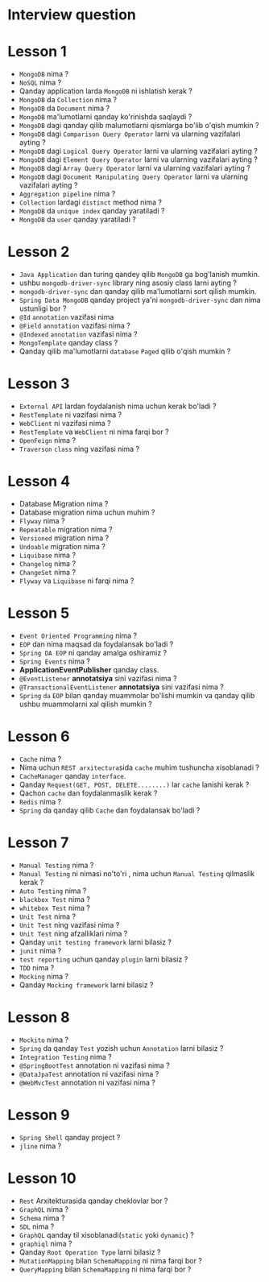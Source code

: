 # Interview question

# Lesson 1

* `MongoDB` nima ?
* `NoSQL` nima ?
* Qanday application larda `MongoDB` ni ishlatish kerak ?
* `MongoDB` da `Collection` nima ?
* `MongoDB` da `Document` nima ?
* `MongoDB` ma'lumotlarni qanday ko'rinishda saqlaydi ?
* `MongoDB` dagi qanday qilib malumotlarni qismlarga bo'lib o'qish mumkin ?
* `MongoDB` dagi `Comparison Query Operator` larni va ularning vazifalari ayting ?
* `MongoDB` dagi `Logical Query Operator`  larni va ularning vazifalari ayting ?
* `MongoDB` dagi `Element Query Operator`  larni va ularning vazifalari ayting ?
* `MongoDB` dagi `Array Query Operator`   larni va ularning vazifalari ayting ?
* `MongoDB` dagi `Document Manipulating Query Operator`   larni va ularning vazifalari ayting ?
* `Aggregation pipeline` nima ?
* `Collection` lardagi `distinct` method nima ?
* `MongoDB` da `unique index` qanday yaratiladi ?
* `MongoDB` da `user` qanday yaratiladi ?

# Lesson 2

* `Java Application` dan turing qandey qilib `MongoDB` ga bog'lanish mumkin.
* ushbu `mongodb-driver-sync` library ning asosiy class larni ayting ?
* `mongodb-driver-sync` dan qanday qilib ma'lumotlarni sort qilish mumkin.
* `Spring Data MongoDB` qanday project ya'ni `mongodb-driver-sync` dan nima ustunligi bor ?
* `@Id` `annotation` vazifasi nima
* `@Field` `annotation` vazifasi nima ?
* `@Indexed` `annotation` vazifasi nima ?
* `MongoTemplate` qanday class ?
* Qanday qilib ma'lumotlarni `database` `Paged`  qilib o'qish mumkin ?

# Lesson 3

* `External API` lardan foydalanish nima uchun kerak bo'ladi ?
* `RestTemplate` ni vazifasi nima ?
* `WebClient` ni vazifasi nima ?
* `RestTemplate` va `WebClient` ni nima farqi bor ?
* `OpenFeign` nima ?
* `Traverson` `class` ning vazifasi nima ?

# Lesson 4

* Database Migration nima ?
* Database migration nima uchun muhim ?
* `Flyway` nima ?
* `Repeatable` migration nima ?
* `Versioned` migration nima ?
* `Undoable` migration nima ?
* `Liquibase` nima ?
* `Changelog` nima ?
* `ChangeSet` nima ?
* `Flyway` va `Liquibase` ni farqi nima ?

# Lesson 5

* `Event Oriented Programming` nima ?
* `EOP` dan nima maqsad da foydalansak bo'ladi ?
* `Spring DA EOP` ni qanday amalga oshiramiz ?
* `Spring Events` nima ?
* **ApplicationEventPublisher** qanday class.
* `@EventListener` **annotatsiya** sini vazifasi nima ?
* `@TransactionalEventListener` **annotatsiya** sini vazifasi nima ?
* `Spring` `da` `EOP` bilan qanday muammolar bo'lishi mumkin va qanday qilib ushbu muammolarni xal qilish mumkin ?

# Lesson 6

* `Cache` nima ?
* Nima uchun `REST arxitectura`sida `cache` muhim tushuncha xisoblanadi ?
* `CacheManager` qanday `interface`.
* Qanday `Request(GET, POST, DELETE........)` lar `cache` lanishi kerak ?
* Qachon `cache` dan foydalanmaslik kerak ?
* `Redis` nima ?
* `Spring` da qanday qilib `Cache` dan foydalansak bo'ladi ?

# Lesson 7

* `Manual Testing` nima ?
* `Manual Testing` ni nimasi no'to'ri , nima uchun `Manual Testing` qilmaslik kerak ?
* `Auto Testing` nima ?
* `blackbox Test` nima ?
* `whitebox Test` nima ?
* `Unit Test` nima ?
* `Unit Test` ning vazifasi nima ?
* `Unit Test` ning afzalliklari nima ?
* Qanday `unit testing framework` larni bilasiz ?
* `junit` nima ?
* `test reporting` uchun qanday `plugin` larni bilasiz ?
* `TDD` nima ?
* `Mocking` nima ?
* Qanday `Mocking framework` larni bilasiz ?

# Lesson 8

* `Mockito` nima ?
* `Spring` da qanday `Test` yozish uchun `Annotation` larni bilasiz ?
* `Integration Testing`  nima ?
* `@SpringBootTest` annotation ni vazifasi nima ?
* `@DataJpaTest` annotation ni vazifasi nima ?
* `@WebMvcTest` annotation ni vazifasi nima ?

# Lesson 9

* `Spring Shell` qanday project ?
* `jline` nima ?

# Lesson 10

* `Rest` Arxitekturasida qanday cheklovlar bor ?
* `GraphQL` nima ?
* `Schema` nima ?
* `SDL` nima ?
* `GraphQL` qanday til xisoblanadi(`static` yoki `dynamic`) ?
* `graphiql` nima ?
* Qanday `Root Operation Type` larni bilasiz ?
* `MutationMapping` bilan `SchemaMapping` ni nima farqi bor ?
* `QueryMapping` bilan `SchemaMapping` ni nima farqi bor ?


